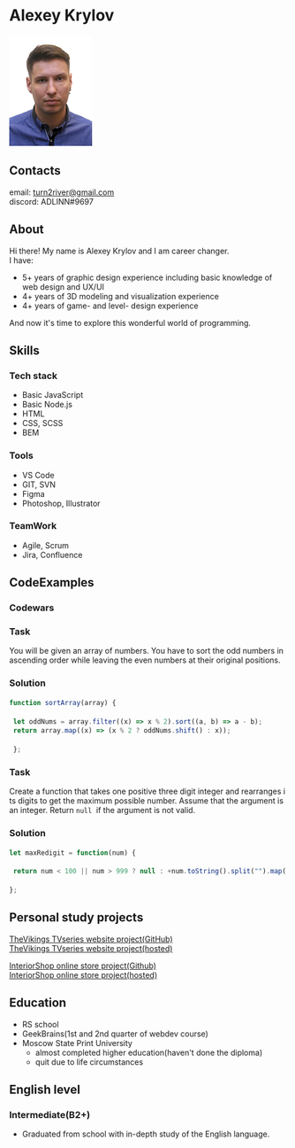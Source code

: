 # Alexey Krylov
![photo](Aleksey_Krylov_.png)  

## Contacts
email: turn2river@gmail.com   
discord: ADLINN#9697

## About
Hi there! My name is Alexey Krylov and I am career changer.   
I have: 
- 5+ years of graphic design experience including basic knowledge of web design and UX/UI
- 4+ years of 3D modeling and visualization experience
- 4+ years of game- and level- design experience   

And now it's time to explore this wonderful world of programming.

## Skills
### Tech stack
- Basic JavaScript
- Basic Node.js
- HTML
- CSS, SCSS
- BEM

### Tools
- VS Code
- GIT, SVN
- Figma 
- Photoshop, Illustrator 

### TeamWork
- Agile, Scrum
- Jira, Confluence

## CodeExamples

### Codewars  

### Task
You will be given an array of numbers. You have to sort the odd numbers in ascending order while leaving the even numbers at their original positions.  

### Solution
```js 
function sortArray(array) {

 let oddNums = array.filter((x) => x % 2).sort((a, b) => a - b);
 return array.map((x) => (x % 2 ? oddNums.shift() : x));

 };
```  
  
### Task
Create a function that takes one positive three digit integer and rearranges its digits to get the maximum possible number. Assume that the argument is an integer. Return `null`  if the argument is not valid.

### Solution
```js
let maxRedigit = function(num) { 

 return num < 100 || num > 999 ? null : +num.toString().split("").map((x) => +x).sort((a, b) => b - a).join(''); 

};
```

## Personal study projects
[TheVikings TVseries website project(GitHub)](https://github.com/turn2river/vikings)  
[TheVikings TVseries website project(hosted)](http://shiny-grandfather.surge.sh/)

[InteriorShop online store project(Github)](https://github.com/turn2river/InteriorShop)	   
[InteriorShop online store project(hosted)](http://interiorshop-krylov.surge.sh/)


## Education
- RS school 
- GeekBrains(1st and 2nd quarter of webdev course)
- Moscow State Print University
	-  almost completed higher education(haven't done the diploma)
	-  quit due to life circumstances

## English level
### Intermediate(B2+)
- Graduated from school with in-depth study of the English language. 
